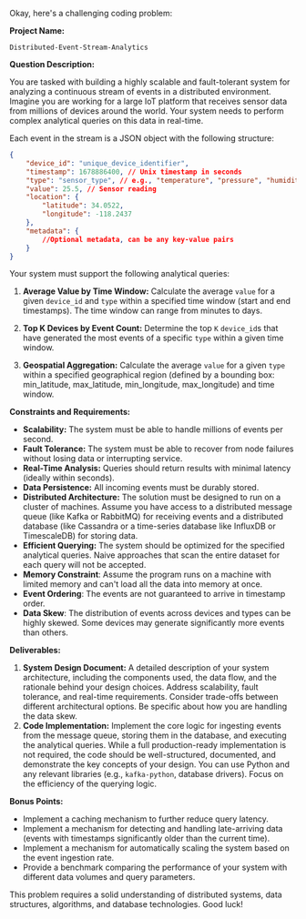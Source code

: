 Okay, here's a challenging coding problem:

**Project Name:**

```
Distributed-Event-Stream-Analytics
```

**Question Description:**

You are tasked with building a highly scalable and fault-tolerant system for analyzing a continuous stream of events in a distributed environment.  Imagine you are working for a large IoT platform that receives sensor data from millions of devices around the world. Your system needs to perform complex analytical queries on this data in real-time.

Each event in the stream is a JSON object with the following structure:

```json
{
    "device_id": "unique_device_identifier",
    "timestamp": 1678886400, // Unix timestamp in seconds
    "type": "sensor_type", // e.g., "temperature", "pressure", "humidity"
    "value": 25.5, // Sensor reading
    "location": {
        "latitude": 34.0522,
        "longitude": -118.2437
    },
    "metadata": {
        //Optional metadata, can be any key-value pairs
    }
}
```

Your system must support the following analytical queries:

1.  **Average Value by Time Window:** Calculate the average `value` for a given `device_id` and `type` within a specified time window (start and end timestamps). The time window can range from minutes to days.

2.  **Top K Devices by Event Count:** Determine the top `K` `device_id`s that have generated the most events of a specific `type` within a given time window.

3.  **Geospatial Aggregation:** Calculate the average `value` for a given `type` within a specified geographical region (defined by a bounding box: min_latitude, max_latitude, min_longitude, max_longitude) and time window.

**Constraints and Requirements:**

*   **Scalability:** The system must be able to handle millions of events per second.
*   **Fault Tolerance:** The system must be able to recover from node failures without losing data or interrupting service.
*   **Real-Time Analysis:** Queries should return results with minimal latency (ideally within seconds).
*   **Data Persistence:** All incoming events must be durably stored.
*   **Distributed Architecture:** The solution must be designed to run on a cluster of machines.  Assume you have access to a distributed message queue (like Kafka or RabbitMQ) for receiving events and a distributed database (like Cassandra or a time-series database like InfluxDB or TimescaleDB) for storing data.
*   **Efficient Querying:** The system should be optimized for the specified analytical queries. Naive approaches that scan the entire dataset for each query will not be accepted.
*   **Memory Constraint**: Assume the program runs on a machine with limited memory and can't load all the data into memory at once.
*   **Event Ordering**: The events are not guaranteed to arrive in timestamp order.
*   **Data Skew**: The distribution of events across devices and types can be highly skewed. Some devices may generate significantly more events than others.

**Deliverables:**

1.  **System Design Document:** A detailed description of your system architecture, including the components used, the data flow, and the rationale behind your design choices.  Address scalability, fault tolerance, and real-time requirements.  Consider trade-offs between different architectural options. Be specific about how you are handling the data skew.
2.  **Code Implementation:** Implement the core logic for ingesting events from the message queue, storing them in the database, and executing the analytical queries. While a full production-ready implementation is not required, the code should be well-structured, documented, and demonstrate the key concepts of your design. You can use Python and any relevant libraries (e.g., `kafka-python`, database drivers).  Focus on the efficiency of the querying logic.

**Bonus Points:**

*   Implement a caching mechanism to further reduce query latency.
*   Implement a mechanism for detecting and handling late-arriving data (events with timestamps significantly older than the current time).
*   Implement a mechanism for automatically scaling the system based on the event ingestion rate.
*   Provide a benchmark comparing the performance of your system with different data volumes and query parameters.

This problem requires a solid understanding of distributed systems, data structures, algorithms, and database technologies. Good luck!
